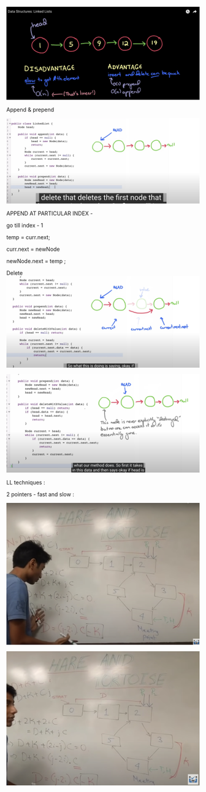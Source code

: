 ![Alt text](image.png)


Append & prepend

![Alt text](image-1.png)



APPEND AT PARTICULAR INDEX -    

go till index -  1 

temp  = curr.next;

curr.next = newNode

newNode.next = temp ;


Delete 
![Alt text](image-2.png)

![Alt text](image-3.png)



LL techniques : 



2 pointers - fast and slow : 


![Alt text](image-4.png)

![Alt text](image-5.png)